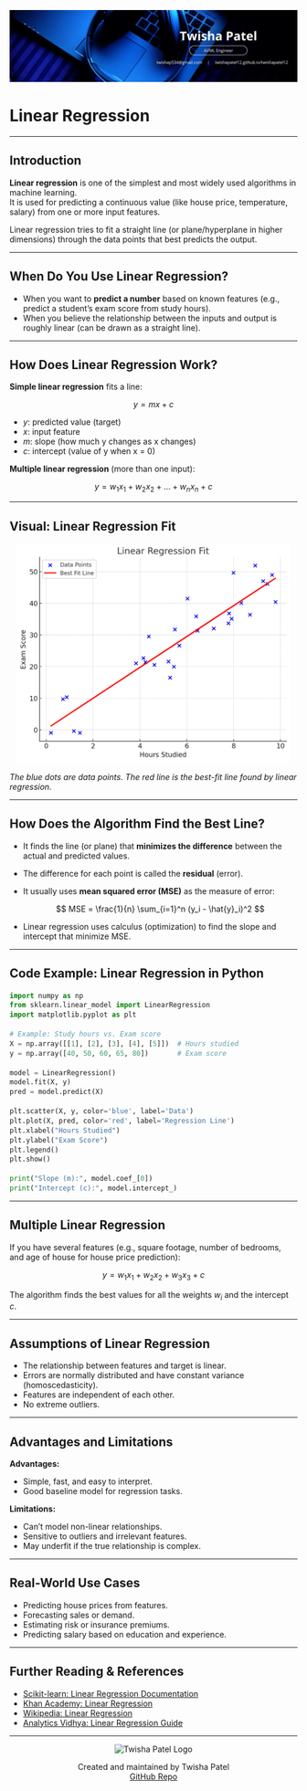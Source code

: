 ![Banner](https://github.com/twishapatel12/AI-ML-Journal/blob/main/assets/aiml-banner.png)

# Linear Regression

---

## Introduction

**Linear regression** is one of the simplest and most widely used algorithms in machine learning.  
It is used for predicting a continuous value (like house price, temperature, salary) from one or more input features.

Linear regression tries to fit a straight line (or plane/hyperplane in higher dimensions) through the data points that best predicts the output.

---

## When Do You Use Linear Regression?

- When you want to **predict a number** based on known features (e.g., predict a student’s exam score from study hours).
- When you believe the relationship between the inputs and output is roughly linear (can be drawn as a straight line).

---

## How Does Linear Regression Work?

**Simple linear regression** fits a line:

$$
y = mx + c
$$
- $y$: predicted value (target)
- $x$: input feature
- $m$: slope (how much y changes as x changes)
- $c$: intercept (value of y when x = 0)

**Multiple linear regression** (more than one input):

$$
y = w_1 x_1 + w_2 x_2 + \dots + w_n x_n + c
$$

---

## Visual: Linear Regression Fit

<p align="center">
  <img src="https://github.com/twishapatel12/AI-ML-Journal/blob/main/assets/linear-regression-fit.png" alt="Linear Regression Fit" width="480"/>
</p>

*The blue dots are data points. The red line is the best-fit line found by linear regression.*

---

## How Does the Algorithm Find the Best Line?

- It finds the line (or plane) that **minimizes the difference** between the actual and predicted values.
- The difference for each point is called the **residual** (error).
- It usually uses **mean squared error (MSE)** as the measure of error:

  $$ 
  MSE = \frac{1}{n} \sum_{i=1}^n (y_i - \hat{y}_i)^2
  $$ 

- Linear regression uses calculus (optimization) to find the slope and intercept that minimize MSE.

---

## Code Example: Linear Regression in Python

```python
import numpy as np
from sklearn.linear_model import LinearRegression
import matplotlib.pyplot as plt

# Example: Study hours vs. Exam score
X = np.array([[1], [2], [3], [4], [5]])  # Hours studied
y = np.array([40, 50, 60, 65, 80])       # Exam score

model = LinearRegression()
model.fit(X, y)
pred = model.predict(X)

plt.scatter(X, y, color='blue', label='Data')
plt.plot(X, pred, color='red', label='Regression Line')
plt.xlabel("Hours Studied")
plt.ylabel("Exam Score")
plt.legend()
plt.show()

print("Slope (m):", model.coef_[0])
print("Intercept (c):", model.intercept_)
````

---

## Multiple Linear Regression

If you have several features (e.g., square footage, number of bedrooms, and age of house for house price prediction):

$$
y = w_1 x_1 + w_2 x_2 + w_3 x_3 + c
$$

The algorithm finds the best values for all the weights $w_i$ and the intercept $c$.

---

## Assumptions of Linear Regression

* The relationship between features and target is linear.
* Errors are normally distributed and have constant variance (homoscedasticity).
* Features are independent of each other.
* No extreme outliers.

---

## Advantages and Limitations

**Advantages:**

* Simple, fast, and easy to interpret.
* Good baseline model for regression tasks.

**Limitations:**

* Can’t model non-linear relationships.
* Sensitive to outliers and irrelevant features.
* May underfit if the true relationship is complex.

---

## Real-World Use Cases

* Predicting house prices from features.
* Forecasting sales or demand.
* Estimating risk or insurance premiums.
* Predicting salary based on education and experience.

---

## Further Reading & References

* [Scikit-learn: Linear Regression Documentation](https://scikit-learn.org/stable/modules/generated/sklearn.linear_model.LinearRegression.html)
* [Khan Academy: Linear Regression](https://www.khanacademy.org/math/statistics-probability/describing-relationships-quantitative-data)
* [Wikipedia: Linear Regression](https://en.wikipedia.org/wiki/Linear_regression)
* [Analytics Vidhya: Linear Regression Guide](https://www.analyticsvidhya.com/blog/2016/01/guide-on-linear-regression/)

---

<p align="center">
  <img src="https://github.com/twishapatel12/AI-ML-Journal/blob/main/assets/twisha-patel-logo.png" alt="Twisha Patel Logo" width="80"/>
</p>
<p align="center">
  Created and maintained by Twisha Patel  
  <br>
  <a href="https://github.com/twishapatel12/AI-ML-Journal">GitHub Repo</a>
</p>